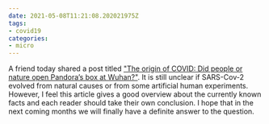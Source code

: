 ```yaml
---
date: 2021-05-08T11:21:08.202021975Z
tags:
- covid19
categories:
- micro
---
```


A friend today shared a post titled ["The origin of COVID: Did people or nature open Pandora’s box at Wuhan?"](https://thebulletin.org/2021/05/the-origin-of-covid-did-people-or-nature-open-pandoras-box-at-wuhan/). It is still unclear if SARS-Cov-2 evolved from natural causes or from some artificial human experiments. However, I feel this article gives a good overview about the currently known facts and each reader should take their own conclusion. I hope that in the next coming months we will finally have a definite answer to the question.
